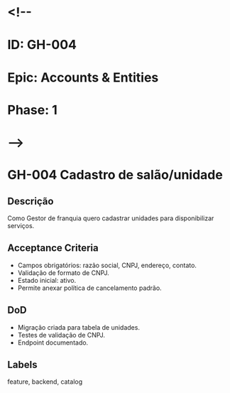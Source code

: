 # <!--
# ID: GH-004
# Epic: Accounts & Entities
# Phase: 1
# -->

# GH-004 Cadastro de salão/unidade

## Descrição

Como Gestor de franquia quero cadastrar unidades para disponibilizar serviços.

## Acceptance Criteria

- Campos obrigatórios: razão social, CNPJ, endereço, contato.
- Validação de formato de CNPJ.
- Estado inicial: ativo.
- Permite anexar política de cancelamento padrão.

## DoD

- Migração criada para tabela de unidades.
- Testes de validação de CNPJ.
- Endpoint documentado.

## Labels

feature, backend, catalog
